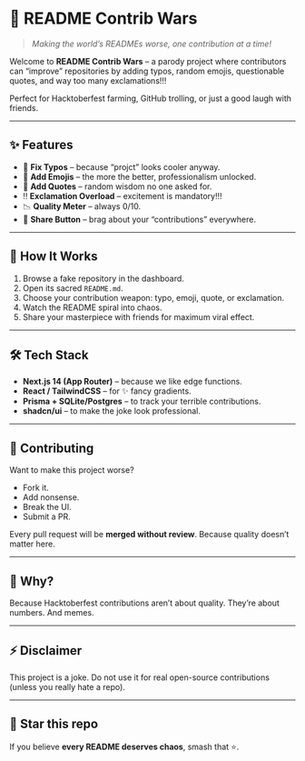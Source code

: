 # 🎃 README Contrib Wars

> *Making the world’s READMEs worse, one contribution at a time!*

Welcome to **README Contrib Wars** – a parody project where contributors can “improve” repositories by adding typos, random emojis, questionable quotes, and way too many exclamations!!!

Perfect for Hacktoberfest farming, GitHub trolling, or just a good laugh with friends.

---

## ✨ Features

* 📝 **Fix Typos** – because “projct” looks cooler anyway.
* 🚀 **Add Emojis** – the more the better, professionalism unlocked.
* 💬 **Add Quotes** – random wisdom no one asked for.
* ‼️ **Exclamation Overload** – excitement is mandatory!!!
* 📉 **Quality Meter** – always 0/10.
* 🔗 **Share Button** – brag about your “contributions” everywhere.

---

## 🎯 How It Works

1. Browse a fake repository in the dashboard.
2. Open its sacred `README.md`.
3. Choose your contribution weapon: typo, emoji, quote, or exclamation.
4. Watch the README spiral into chaos.
5. Share your masterpiece with friends for maximum viral effect.

---

## 🛠️ Tech Stack

* **Next.js 14 (App Router)** – because we like edge functions.
* **React / TailwindCSS** – for ✨ fancy gradients.
* **Prisma + SQLite/Postgres** – to track your terrible contributions.
* **shadcn/ui** – to make the joke look professional.

---

## 🤝 Contributing

Want to make this project worse?

* Fork it.
* Add nonsense.
* Break the UI.
* Submit a PR.

Every pull request will be **merged without review**. Because quality doesn’t matter here.

---


## 🎉 Why?

Because Hacktoberfest contributions aren’t about quality.
They’re about numbers. And memes.

---

## ⚡ Disclaimer

This project is a joke.
Do not use it for real open-source contributions (unless you really hate a repo).

---

## 🌟 Star this repo

If you believe **every README deserves chaos**, smash that ⭐.
